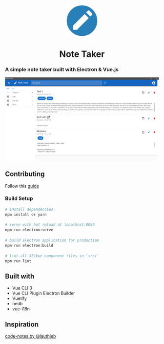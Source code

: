 <p align="center"><img src="/build/icons/icon.png" alt="Note Taker" width="100px"/></p>
<h1 align="center">Note Taker</h1>

### A simple note taker built with Electron & Vue.js

![Main](/screenshots/main.png)

## Contributing

Follow this [guide](CONTRIBUTING.md)

### Build Setup

``` bash
# install dependencies
npm install or yarn

# serve with hot reload at localhost:8080
npm run electron:serve

# build electron application for production
npm run electron:build

# lint all JS/Vue component files in `src/`
npm run lint
```

## Built with

- Vue CLI 3
- Vue CLI Plugin Electron Builder
- Vuetify
- nedb
- vue-i18n

## Inspiration
[code-notes by @lauthieb](https://github.com/lauthieb/code-notes)
